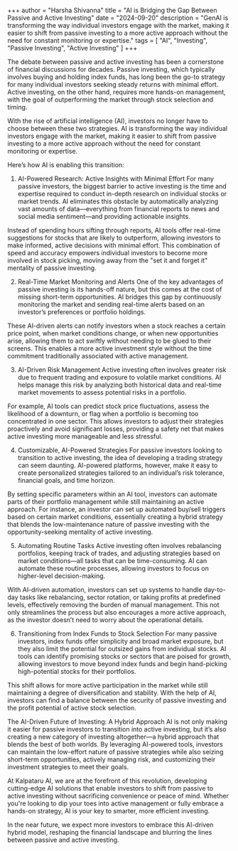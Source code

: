 +++
author = "Harsha Shivanna" 
title = "AI is Bridging the Gap Between Passive and Active Investing" 
date = "2024-09-20" 
description = "GenAI is transforming the way individual investors engage with the market, making it easier to shift from passive investing to a more active approach without the need for constant monitoring or expertise." 
tags = [ 
  "AI", 
  "Investing", 
  "Passive Investing", 
  "Active Investing" 
] 
+++

The debate between passive and active investing has been a cornerstone of financial discussions for decades. Passive investing, which typically involves buying and holding index funds, has long been the go-to strategy for many individual investors seeking steady returns with minimal effort. Active investing, on the other hand, requires more hands-on management, with the goal of outperforming the market through stock selection and timing.

With the rise of artificial intelligence (AI), investors no longer have to choose between these two strategies. AI is transforming the way individual investors engage with the market, making it easier to shift from passive investing to a more active approach without the need for constant monitoring or expertise.

Here’s how AI is enabling this transition:

1. AI-Powered Research: Active Insights with Minimal Effort
For many passive investors, the biggest barrier to active investing is the time and expertise required to conduct in-depth research on individual stocks or market trends. AI eliminates this obstacle by automatically analyzing vast amounts of data—everything from financial reports to news and social media sentiment—and providing actionable insights.

Instead of spending hours sifting through reports, AI tools offer real-time suggestions for stocks that are likely to outperform, allowing investors to make informed, active decisions with minimal effort. This combination of speed and accuracy empowers individual investors to become more involved in stock picking, moving away from the "set it and forget it" mentality of passive investing.

2. Real-Time Market Monitoring and Alerts
One of the key advantages of passive investing is its hands-off nature, but this comes at the cost of missing short-term opportunities. AI bridges this gap by continuously monitoring the market and sending real-time alerts based on an investor’s preferences or portfolio holdings.

These AI-driven alerts can notify investors when a stock reaches a certain price point, when market conditions change, or when new opportunities arise, allowing them to act swiftly without needing to be glued to their screens. This enables a more active investment style without the time commitment traditionally associated with active management.

3. AI-Driven Risk Management
Active investing often involves greater risk due to frequent trading and exposure to volatile market conditions. AI helps manage this risk by analyzing both historical data and real-time market movements to assess potential risks in a portfolio.

For example, AI tools can predict stock price fluctuations, assess the likelihood of a downturn, or flag when a portfolio is becoming too concentrated in one sector. This allows investors to adjust their strategies proactively and avoid significant losses, providing a safety net that makes active investing more manageable and less stressful.

4. Customizable, AI-Powered Strategies
For passive investors looking to transition to active investing, the idea of developing a trading strategy can seem daunting. AI-powered platforms, however, make it easy to create personalized strategies tailored to an individual’s risk tolerance, financial goals, and time horizon.

By setting specific parameters within an AI tool, investors can automate parts of their portfolio management while still maintaining an active approach. For instance, an investor can set up automated buy/sell triggers based on certain market conditions, essentially creating a hybrid strategy that blends the low-maintenance nature of passive investing with the opportunity-seeking mentality of active investing.

5. Automating Routine Tasks
Active investing often involves rebalancing portfolios, keeping track of trades, and adjusting strategies based on market conditions—all tasks that can be time-consuming. AI can automate these routine processes, allowing investors to focus on higher-level decision-making.

With AI-driven automation, investors can set up systems to handle day-to-day tasks like rebalancing, sector rotation, or taking profits at predefined levels, effectively removing the burden of manual management. This not only streamlines the process but also encourages a more active approach, as the investor doesn’t need to worry about the operational details.

6. Transitioning from Index Funds to Stock Selection
For many passive investors, index funds offer simplicity and broad market exposure, but they also limit the potential for outsized gains from individual stocks. AI tools can identify promising stocks or sectors that are poised for growth, allowing investors to move beyond index funds and begin hand-picking high-potential stocks for their portfolios.

This shift allows for more active participation in the market while still maintaining a degree of diversification and stability. With the help of AI, investors can find a balance between the security of passive investing and the profit potential of active stock selection.

The AI-Driven Future of Investing: A Hybrid Approach
AI is not only making it easier for passive investors to transition into active investing, but it’s also creating a new category of investing altogether—a hybrid approach that blends the best of both worlds. By leveraging AI-powered tools, investors can maintain the low-effort nature of passive strategies while also seizing short-term opportunities, actively managing risk, and customizing their investment strategies to meet their goals.

At Kalpataru AI, we are at the forefront of this revolution, developing cutting-edge AI solutions that enable investors to shift from passive to active investing without sacrificing convenience or peace of mind. Whether you're looking to dip your toes into active management or fully embrace a hands-on strategy, AI is your key to smarter, more efficient investing.

In the near future, we expect more investors to embrace this AI-driven hybrid model, reshaping the financial landscape and blurring the lines between passive and active investing.